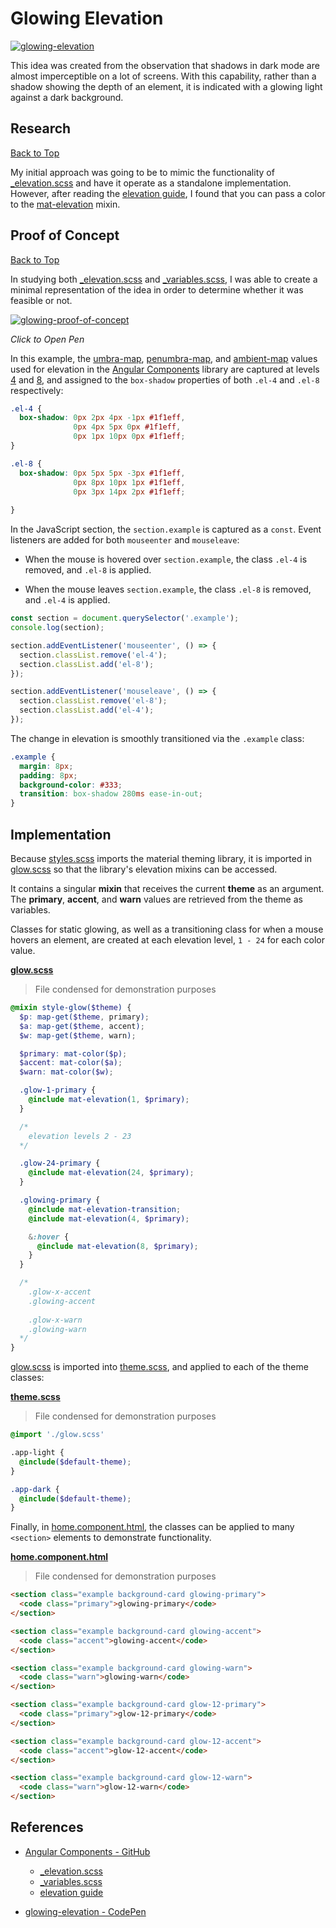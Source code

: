 # Glowing Elevation

[![glowing-elevation](https://user-images.githubusercontent.com/14102723/82961826-75464a00-9f8c-11ea-84b8-5938c0e5e040.gif)](https://user-images.githubusercontent.com/14102723/82961826-75464a00-9f8c-11ea-84b8-5938c0e5e040.gif)

This idea was created from the observation that shadows in dark mode are almost imperceptible on a lot of screens. With this capability, rather than a shadow showing the depth of an element, it is indicated with a glowing light against a dark background.

## Research
[Back to Top](#glowing-elevation)

My initial approach was going to be to mimic the functionality of [_elevation.scss](https://github.com/angular/components/blob/caad0b54ed41949f0ee529c152508749875bc9af/src/material/core/style/_elevation.scss) and have it operate as a standalone implementation. However, after reading the [elevation guide](https://github.com/angular/components/blob/8050f633b56b6c048fc72dad2ab79304afdfad19/guides/elevation.md), I found that you can pass a color to the [mat-elevation](https://github.com/angular/components/blob/8050f633b56b6c048fc72dad2ab79304afdfad19/guides/elevation.md#mixins) mixin.

## Proof of Concept
[Back to Top](#glowing-elevation)

In studying both [_elevation.scss]() and [_variables.scss](), I was able to create a minimal representation of the idea in order to determine whether it was feasible or not.

[![glowing-proof-of-concept](https://user-images.githubusercontent.com/14102723/82959182-1cbf7e80-9f85-11ea-8bc0-a3b3b335ddb4.png)](https://codepen.io/JaimeStill/pen/yLYWYaQ?editors=1111)

*Click to Open Pen*

In this example, the [umbra-map](https://github.com/angular/components/blob/caad0b54ed41949f0ee529c152508749875bc9af/src/material/core/style/_elevation.scss#L34), [penumbra-map](https://github.com/angular/components/blob/caad0b54ed41949f0ee529c152508749875bc9af/src/material/core/style/_elevation.scss#L66), and [ambient-map](https://github.com/angular/components/blob/caad0b54ed41949f0ee529c152508749875bc9af/src/material/core/style/_elevation.scss#L98) values used for elevation in the [Angular Components](https://github.com/angular/components) library are captured at levels [4](https://github.com/angular/components/blob/caad0b54ed41949f0ee529c152508749875bc9af/src/material/core/style/_elevation.scss#L42) and [8](https://github.com/angular/components/blob/caad0b54ed41949f0ee529c152508749875bc9af/src/material/core/style/_elevation.scss#L46), and assigned to the `box-shadow` properties of both `.el-4` and `.el-8` respectively:

```css
.el-4 {
  box-shadow: 0px 2px 4px -1px #1f1eff,
              0px 4px 5px 0px #1f1eff,
              0px 1px 10px 0px #1f1eff;
}

.el-8 {
  box-shadow: 0px 5px 5px -3px #1f1eff,
              0px 8px 10px 1px #1f1eff,
              0px 3px 14px 2px #1f1eff;
              
}
```

In the JavaScript section, the `section.example` is captured as a `const`. Event listeners are added for both `mouseenter` and `mouseleave`:

* When the mouse is hovered over `section.example`, the class `.el-4` is removed, and `.el-8` is applied.

* When the mouse leaves `section.example`, the class `.el-8` is removed, and `.el-4` is applied.

```js
const section = document.querySelector('.example');  
console.log(section);

section.addEventListener('mouseenter', () => {
  section.classList.remove('el-4');
  section.classList.add('el-8');
});

section.addEventListener('mouseleave', () => {
  section.classList.remove('el-8');
  section.classList.add('el-4');
});
```

The change in elevation is smoothly transitioned via the `.example` class:

```css
.example {
  margin: 8px;
  padding: 8px;
  background-color: #333;
  transition: box-shadow 280ms ease-in-out;
}
```

## Implementation

Because [styles.scss](./src/theme/styles.scss) imports the material theming library, it is imported in [glow.scss](./src/theme/glow.scss) so that the library's elevation mixins can be accessed.

It contains a singular **mixin** that receives the current **theme** as an argument. The **primary**, **accent**, and **warn** values are retrieved from the theme as variables. 

Classes for static glowing, as well as a transitioning class for when a mouse hovers an element, are created at each elevation level, `1 - 24` for each color value.

[**glow.scss**](./src/theme/glow.scss)  

> File condensed for demonstration purposes

```scss
@mixin style-glow($theme) {
  $p: map-get($theme, primary);
  $a: map-get($theme, accent);
  $w: map-get($theme, warn);

  $primary: mat-color($p);
  $accent: mat-color($a);
  $warn: mat-color($w);

  .glow-1-primary {
    @include mat-elevation(1, $primary);
  }

  /*
    elevation levels 2 - 23
  */

  .glow-24-primary {
    @include mat-elevation(24, $primary);
  }

  .glowing-primary {
    @include mat-elevation-transition;
    @include mat-elevation(4, $primary);

    &:hover {
      @include mat-elevation(8, $primary);
    }
  }

  /*
    .glow-x-accent
    .glowing-accent
    
    .glow-x-warn
    .glowing-warn
  */
}
```

[glow.scss](./src/theme/glow.scss) is imported into [theme.scss](./src/theme/theme.scss), and applied to each of the theme classes:

[**theme.scss**](./src/theme/theme.scss)

> File condensed for demonstration purposes

```scss
@import './glow.scss'

.app-light {
  @include($default-theme);
}

.app-dark {
  @include($default-theme);
}
```

Finally, in [home.component.html](./src/app/routes/home/home.component.html), the classes can be applied to many `<section>` elements to demonstrate functionality.

[**home.component.html**](./src/app/routes/home/home.component.html)

> File condensed for demonstration purposes

```html
<section class="example background-card glowing-primary">
  <code class="primary">glowing-primary</code>
</section>

<section class="example background-card glowing-accent">
  <code class="accent">glowing-accent</code>
</section>

<section class="example background-card glowing-warn">
  <code class="warn">glowing-warn</code>
</section>

<section class="example background-card glow-12-primary">
  <code class="primary">glow-12-primary</code>
</section>

<section class="example background-card glow-12-accent">
  <code class="accent">glow-12-accent</code>
</section>

<section class="example background-card glow-12-warn">
  <code class="warn">glow-12-warn</code>
</section>
```

## References

* [Angular Components - GitHub](https://github.com/angular/components)

  * [_elevation.scss](https://github.com/angular/components/blob/caad0b54ed41949f0ee529c152508749875bc9af/src/material/core/style/_elevation.scss)
  * [_variables.scss](https://github.com/angular/components/blob/caad0b54ed41949f0ee529c152508749875bc9af/src/material/core/style/_variables.scss)
  * [elevation guide](https://github.com/angular/components/blob/8050f633b56b6c048fc72dad2ab79304afdfad19/guides/elevation.md)

* [glowing-elevation - CodePen](https://codepen.io/JaimeStill/pen/yLYWYaQ?editors=1111)

